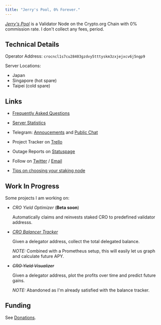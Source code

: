 ```yaml
---
title: "Jerry's Pool, 0% Forever."
---
```

[*Jerry's Pool*](https://crypto.org/explorer/validator/crocncl1s7cu28403gzdvy5tttyskm3zxjejxcv6j5ngp9) is a Validator Node on the Crypto.org Chain with 0% commission rate.
I don't collect any fees, period.

## Technical Details

Operator Address: `crocncl1s7cu28403gzdvy5tttyskm3zxjejxcv6j5ngp9`

Server Locations:

* Japan
* Singapore (hot spare)
* Taipei (cold spare)

## Links

* [Frequently Asked Questions](/faq/)

* [Server Statistics](/stats/)

* Telegram: [Annoucements](https://t.me/jerryspool) and [Public Chat](https://t.me/jerrys_poolside)

* Project Tracker on [Trello](https://trello.com/b/4VodUm8P)

* Outage Reports on [Statuspage](https://jerrys-pool.statuspage.io/)

* Follow on [Twitter](https://twitter.com/zanglang) / [Email](mailto:jerry@libcoffee.net)

* [Tips on choosing your staking node](https://www.reddit.com/r/Crypto_com/comments/mdgda8/tip_choose_your_staking_node_wisely/)

## Work In Progress

Some projects I am working on:

* _CRO Yield Optimizer_ (**Beta soon**)

  Automatically claims and reinvests staked CRO to predefined validator addresss.

* [_CRO Balancer Tracker_](https://github.com/zanglang/crypto-org-delegator-exporter)

  Given a delegator address, collect the total delegated balance.

  *NOTE:* Combined with a Prometheus setup, this will easily let us graph and calculate future APY.

* ~~_CRO Yield Visualizer_~~

  Given a delegator address, plot the profits over time and predict future gains.

  *NOTE:* Abandoned as I'm already satisfied with the balance tracker.

## Funding

See [Donations](/donate/).
